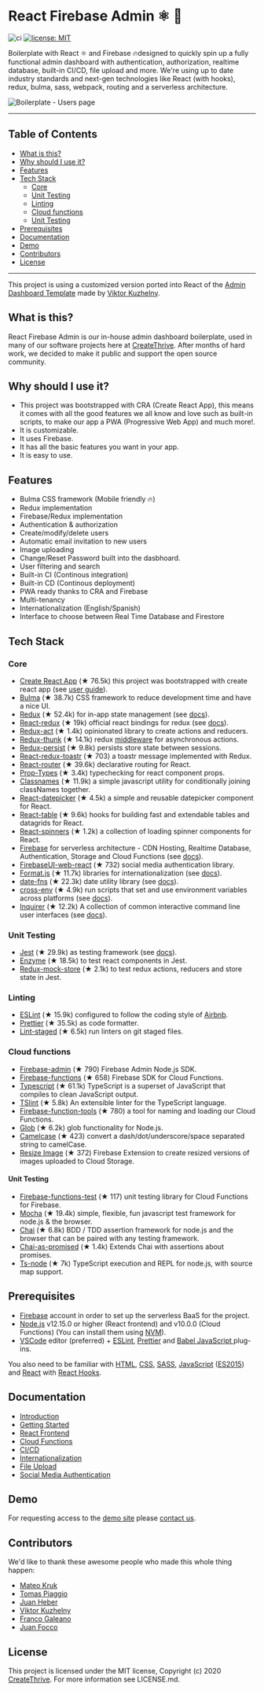 # React Firebase Admin ⚛️ 🚀

![ci](https://github.com/CreateThrive/react-firebase-admin/workflows/ci/badge.svg?branch=master)
[![license: MIT](https://badgen.net/github/license/micromatch/micromatch)](https://github.com/CreateThrive/react-firebase-admin/blob/feature/badges-rename-workflows/LICENSE.md)

Boilerplate with React ⚛️ and Firebase 🔥designed to quickly spin up a fully functional admin dashboard with authentication, authorization, realtime database, built-in CI/CD, file upload and more. We're using up to date industry standards and next-gen technologies like React (with hooks), redux, bulma, sass, webpack, routing and a serverless architecture.

![Boilerplate - Users page](https://imgur.com/7jIt6jh.png)

---

## Table of Contents

<!-- To update this table of contents, ensure you have run `npm install` then `npm run doctoc` -->
<!-- START doctoc generated TOC please keep comment here to allow auto update -->
<!-- DON'T EDIT THIS SECTION, INSTEAD RE-RUN doctoc TO UPDATE -->

- [What is this?](#what-is-this)
- [Why should I use it?](#why-should-i-use-it)
- [Features](#features)
- [Tech Stack](#tech-stack)
  - [Core](#core)
  - [Unit Testing](#unit-testing)
  - [Linting](#linting)
  - [Cloud functions](#cloud-functions)
  - [Unit Testing](#unit-testing-1)
- [Prerequisites](#prerequisites)
- [Documentation](#documentation)
- [Demo](#demo)
- [Contributors](#contributors)
- [License](#license)

<!-- END doctoc generated TOC please keep comment here to allow auto update -->

---

This project is using a customized version ported into React of the [Admin Dashboard Template](https://github.com/vikdiesel/admin-one-bulma-dashboard) made by [Viktor Kuzhelny](https://github.com/vikdiesel).

## What is this?

React Firebase Admin is our in-house admin dashboard boilerplate, used in many of our software projects here at [CreateThrive](https://createthrive.com/). After months of hard work, we decided to make it public and support the open source community.

## Why should I use it?

- This project was bootstrapped with CRA (Create React App), this means it comes with all the good features we all know and love such as built-in scripts, to make our app a PWA (Progressive Web App) and much more!.
- It is customizable.
- It uses Firebase.
- It has all the basic features you want in your app.
- It is easy to use.

## Features

- Bulma CSS framework (Mobile friendly 🔥)
- Redux implementation
- Firebase/Redux implementation
- Authentication & authorization
- Create/modify/delete users
- Automatic email invitation to new users
- Image uploading
- Change/Reset Password built into the dasbhoard.
- User filtering and search
- Built-in CI (Continous integration)
- Built-in CD (Continous deployment)
- PWA ready thanks to CRA and Firebase
- Multi-tenancy
- Internationalization (English/Spanish)
- Interface to choose between Real Time Database and Firestore

## Tech Stack

### Core

- [Create React App](https://github.com/facebook/create-react-app) (★ 76.5k) this project was bootstrapped with create react app (see [user guide](https://create-react-app.dev/docs/getting-started)).
- [Bulma](https://bulma.io/) (★ 38.7k) CSS framework to reduce development time and have a nice UI.
- [Redux](https://redux.js.org/) (★ 52.4k) for in-app state management (see [docs](https://redux.js.org/introduction/getting-started)).
- [React-redux](https://react-redux.js.org/) (★ 19k) official react bindings for redux (see [docs](https://react-redux.js.org/introduction/quick-start)).
- [Redux-act](https://github.com/pauldijou/redux-act) (★ 1.4k) opinionated library to create actions and reducers.
- [Redux-thunk](https://github.com/reduxjs/redux-thunk) (★ 14.1k) redux [middleware](https://redux.js.org/advanced/middleware) for asynchronous actions.
- [Redux-persist](https://github.com/rt2zz/redux-persist) (★ 9.8k) persists store state between sessions.
- [React-redux-toastr](https://github.com/diegoddox/react-redux-toastr) (★ 703) a toastr message implemented with Redux.
- [React-router](https://github.com/ReactTraining/react-router) (★ 39.6k) declarative routing for React.
- [Prop-Types](https://reactjs.org/docs/typechecking-with-proptypes.html) (★ 3.4k) typechecking for react component props.
- [Classnames](https://github.com/JedWatson/classnames) (★ 11.9k) a simple javascript utility for conditionally joining classNames together.
- [React-datepicker](https://github.com/Hacker0x01/react-datepicker) (★ 4.5k) a simple and reusable datepicker component for React.
- [React-table](https://github.com/tannerlinsley/react-table) (★ 9.6k) hooks for building fast and extendable tables and datagrids for React.
- [React-spinners](https://github.com/davidhu2000/react-spinners) (★ 1.2k) a collection of loading spinner components for React.
- [Firebase](https://firebase.google.com/) for serverless architecture - CDN Hosting, Realtime Database, Authentication, Storage and Cloud Functions (see [docs](https://firebase.google.com/docs/web)).
- [FirebaseUI-web-react](https://github.com/firebase/firebaseui-web-react) (★ 732) social media authentication library.
- [Format.js](https://formatjs.io/) (★ 11.7k) libraries for internationalization (see [docs](https://formatjs.io/docs/basic-internationalization-principles)).
- [date-fns](https://date-fns.org/) (★ 22.3k) date utility library (see [docs](https://date-fns.org/docs/Getting-Started)).
- [cross-env](https://github.com/kentcdodds/cross-env) (★ 4.9k) run scripts that set and use environment variables across platforms (see [docs](https://www.npmjs.com/package/cross-env)).
- [Inquirer](https://github.com/SBoudrias/Inquirer.js/) (★ 12.2k) A collection of common interactive command line user interfaces (see [docs](https://github.com/SBoudrias/Inquirer.js/#documentation)).

### Unit Testing

- [Jest](https://jestjs.io/) (★ 29.9k) as testing framework (see [docs](https://jestjs.io/docs/en/getting-started)).
- [Enzyme](https://airbnb.io/enzyme/) (★ 18.5k) to test react components in Jest.
- [Redux-mock-store](https://github.com/dmitry-zaets/redux-mock-store) (★ 2.1k) to test redux actions, reducers and store state in Jest.

### Linting

- [ESLint](https://eslint.org/) (★ 15.9k) configured to follow the coding style of [Airbnb](https://github.com/airbnb/javascript).
- [Prettier](https://prettier.io/) (★ 35.5k) as code formatter.
- [Lint-staged](https://github.com/okonet/lint-staged) (★ 6.5k) run linters on git staged files.

### Cloud functions

- [Firebase-admin](https://github.com/firebase/firebase-admin-node) (★ 790) Firebase Admin Node.js SDK.
- [Firebase-functions](https://github.com/firebase/firebase-functions) (★ 658) Firebase SDK for Cloud Functions.
- [Typescript](https://github.com/Microsoft/TypeScript) (★ 61.1k) TypeScript is a superset of JavaScript that compiles to clean JavaScript output.
- [TSlint](https://github.com/palantir/tslint) (★ 5.8k) An extensible linter for the TypeScript language.
- [Firebase-function-tools](https://github.com/TarikHuber/react-most-wanted) (★ 780) a tool for naming and loading our Cloud Functions.
- [Glob](https://github.com/isaacs/node-glob) (★ 6.2k) glob functionality for Node.js.
- [Camelcase](https://github.com/sindresorhus/camelcase) (★ 423) convert a dash/dot/underscore/space separated string to camelCase.
- [Resize Image](https://github.com/firebase/extensions/tree/master/storage-resize-images) (★ 372) Firebase Extension to create resized versions of images uploaded to Cloud Storage.

#### Unit Testing

- [Firebase-functions-test](https://github.com/firebase/firebase-functions-test) (★ 117) unit testing library for Cloud Functions for Firebase.
- [Mocha](https://github.com/mochajs/mocha) (★ 19.4k) simple, flexible, fun javascript test framework for node.js & the browser.
- [Chai](https://github.com/chaijs/chai) (★ 6.8k) BDD / TDD assertion framework for node.js and the browser that can be paired with any testing framework.
- [Chai-as-promised](https://github.com/domenic/chai-as-promised/) (★ 1.4k) Extends Chai with assertions about promises.
- [Ts-node](https://github.com/TypeStrong/ts-node) (★ 7k) TypeScript execution and REPL for node.js, with source map support.

## Prerequisites

- [Firebase](https://firebase.google.com/) account in order to set up the serverless BaaS for the project.
- [Node.js](https://nodejs.org/) v12.15.0 or higher (React frontend) and v10.0.0 (Cloud Functions) (You can install them using [NVM](https://github.com/nvm-sh/nvm)).
- [VSCode](https://code.visualstudio.com/) editor (preferred) + [ESLint](https://marketplace.visualstudio.com/items?itemName=dbaeumer.vscode-eslint), [Prettier](https://marketplace.visualstudio.com/items?itemName=esbenp.prettier-vscode) and [Babel JavaScript ](https://marketplace.visualstudio.com/items?itemName=mgmcdermott.vscode-language-babel) plug-ins.

You also need to be familiar with [HTML](https://developer.mozilla.org/en-US/docs/Web/HTML), [CSS](https://developer.mozilla.org/en-US/docs/Web/CSS), [SASS](https://sass-lang.com/), [JavaScript](https://developer.mozilla.org/en-US/docs/Web/JavaScript) ([ES2015](http://babeljs.io/learn-es2015/)) and [React](https://reactjs.org/) with [React Hooks](https://reactjs.org/docs/hooks-intro.html).

## Documentation

<ul>
  <li><a href="https://docs.react-firebase.com/">Introduction</a></li>
    <li><a href="https://docs.react-firebase.com/getting-started">Getting Started</a></li>
    <li><a href="https://docs.react-firebase.com/getting-started#react-frontend">React Frontend</a></li>
    <li><a href="https://docs.react-firebase.com/getting-started/cloud-functions">Cloud Functions</a></li>
    <li><a href="https://docs.react-firebase.com/getting-started/continuous-integration-deployment">CI/CD</a></li>
    <li><a href="https://docs.react-firebase.com/features/internationalization">Internationalization</a></li>
    <li><a href="https://docs.react-firebase.com/features/file-upload">File Upload</a></li>
    <li><a href="https://docs.react-firebase.com/features/social-media-authentication">Social Media Authentication</a></li>
</ul>

## Demo

For requesting access to the <a href="https://react-firebase.com/">demo site</a> please <a href="https://createthrive.com/contact">contact us</a>.

## Contributors

We'd like to thank these awesome people who made this whole thing happen:

<ul>
  <li><a href="https://github.com/MateoKruk">Mateo Kruk</a></li>
    <li><a href="https://github.com/tpiaggio">Tomas Piaggio</a></li>
    <li><a href="https://github.com/jbheber">Juan Heber</a></li>
    <li><a href="https://github.com/vikdiesel">Viktor Kuzhelny</a></li>
    <li><a href="https://github.com/TOPOFGR">Franco Galeano</a></li>
    <li><a href="https://github.com/jfocco">Juan Focco</a></li>
</ul>

## License

This project is licensed under the MIT license, Copyright (c) 2020 <a href="https://createthrive.com">CreateThrive</a>. For more information see LICENSE.md.
